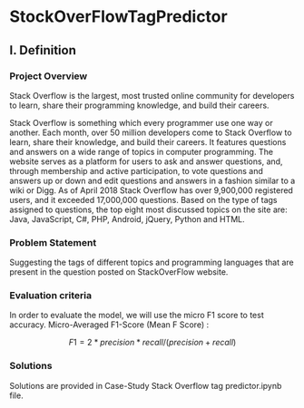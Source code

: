 # StockOverFlowTagPredictor
<h2>I. Definition</h2>

<h3>Project Overview</h3>
Stack Overflow is the largest, most trusted online community for developers to learn, 
share their programming knowledge, and build their careers.<br/>

Stack Overflow is something which every programmer use one way or another. Each month, over 50 million developers come to Stack Overflow 
to learn, share their knowledge, and build their careers. It features questions and answers on a wide range of topics in computer 
programming. The website serves as a platform for users to ask and answer questions, and, through membership and active participation, 
to vote questions and answers up or down and edit questions and answers in a fashion similar to a wiki or Digg. As of April 2018 Stack 
Overflow has over 9,900,000 registered users, and it exceeded 17,000,000 questions. Based on the type of tags assigned to questions, the 
top eight most discussed topics on the site are: Java, JavaScript, C#, PHP, Android, jQuery, Python and HTML.

<h3>Problem Statement</h3>
Suggesting the tags of different topics and programming languages that are present in the question posted on StackOverFlow website.

<h3> Evaluation criteria</h3>
In order to evaluate the model, we will use the micro F1 score to test accuracy. Micro-Averaged F1-Score (Mean F Score) :

```math
F1 = 2 * precision*recall / (precision + recall)
```
<h3>Solutions</h3>
Solutions are provided in Case-Study Stack Overflow tag predictor.ipynb file.

